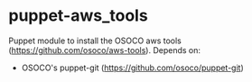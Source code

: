 puppet-aws_tools
================

Puppet module to install the OSOCO aws tools (https://github.com/osoco/aws-tools). Depends on:

  * OSOCO's puppet-git (https://github.com/osoco/puppet-git)
